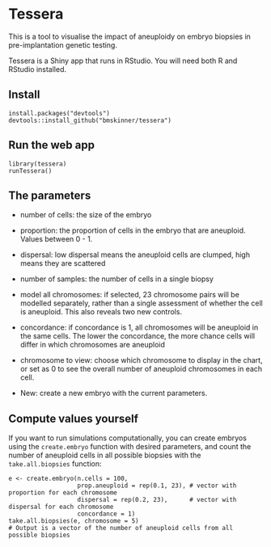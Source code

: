 # Tessera

This is a tool to visualise the impact of aneuploidy on embryo biopsies in pre-implantation genetic testing.

Tessera is a Shiny app that runs in RStudio. You will need both R and RStudio installed.

## Install
```
install.packages("devtools")
devtools::install_github("bmskinner/tessera")
```

## Run the web app

```
library(tessera)
runTessera()
```

## The parameters

- number of cells: the size of the embryo
- proportion: the proportion of cells in the embryo that are aneuploid. Values between 0 - 1.
- dispersal: low dispersal means the aneuploid cells are clumped, high means they are scattered
- number of samples: the number of cells in a single biopsy

- model all chromosomes: if selected, 23 chromosome pairs will be modelled separately, rather than a single
assessment of whether the cell is aneuploid. This also reveals two new controls.
- concordance: if concordance is 1, all chromosomes will be aneuploid in the same cells. The lower the concordance,
the more chance cells will differ in which chromosomes are aneuploid
- chromosome to view: choose which chromosome to display in the chart, or set as 0 to see the overall number
of aneuploid chromosomes in each cell.

- New: create a new embryo with the current parameters.


## Compute values yourself

If you want to run simulations computationally, you can create embryos using the `create.embryo` function with desired parameters, and count the number of aneuploid cells in all possible biopsies with the `take.all.biopsies` function:

```
e <- create.embryo(n.cells = 100, 
                   prop.aneuploid = rep(0.1, 23), # vector with proportion for each chromosome
                   dispersal = rep(0.2, 23),      # vector with dispersal for each chromosome
                   concordance = 1)
take.all.biopsies(e, chromosome = 5)
# Output is a vector of the number of aneuploid cells from all possible biopsies
```
